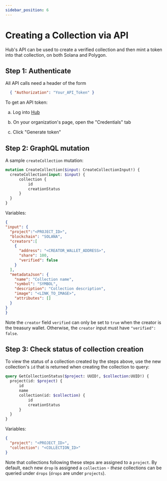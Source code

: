 ```yaml
---
sidebar_position: 6
---
```


Creating a Collection via API
============

Hub's API can be used to create a verified collection and then mint a token into that collection, on both Solana and Polygon.

## Step 1: Authenticate

All API calls need a header of the form
```json
  { "Authorization": "Your_API_Token" }
```

To get an API token:
    
  &nbsp; a. Log into [Hub](https://hub.holaplex.com/)

  &nbsp; b. On your organization's page, open the "Credentials" tab

  &nbsp; c. Click "Generate token"

  ## Step 2: GraphQL mutation

  A sample `createCollection` mutation:
  ```graphql
  mutation CreateCollection($input: CreateCollectionInput!) {
    createCollection(input: $input) {
        collection {
            id
            creationStatus
        }
    }
  }	
  ```
  Variables:
  ```json
  {
  "input": {
    "project":"<PROJECT_ID>",
    "blockchain": "SOLANA",
    "creators":[
      {
        "address": "<CREATOR_WALLET_ADDRESS>",
        "share": 100,
        "verified": false
      }
    ],
    "metadataJson": {
      "name": "Collection name",
      "symbol": "SYMBOL",
      "description": "Collection description",
      "image": "<LINK_TO_IMAGE>",
      "attributes": []
    }
  }
}
  ```

  Note the `creator` field `verified` can only be set to `true` when the creator is the treasury wallet. Otherwise, the `creator` input must have `"verified": false`.

  ## Step 3: Check status of collection creation
  
  To view the status of a collection created by the steps above, use the new collection's `id` that is returned when creating the collection to query:
  ```graphql
  query GetCollectionStatus($project: UUID!, $collection:UUID!) {
    project(id: $project) {
        id
        name
        collection(id: $collection) {
            id
            creationStatus
        }
    }
  }
  ```
  Variables:
  ```json
  {
    "project": "<PROJECT_ID>",
    "collection": "<COLLECTION_ID>"
  }
  ```

  Note that collections following these steps are assigned to a `project`. By default, each new `drop` is assigned a `collection` - _these_ collections can be queried under `drops` (`drops` are under `projects`).